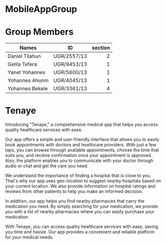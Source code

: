 # MobileAppGroup

# Group Members 

| Names           |      ID       |section |
|----------       |:-------------:|------: |
| Daniel Tilahun  |  UGR/2557/13  |   2    |
| Gelila Tefera   |  UGR/9453/13  |   1    |
| Yanet Yohannes  |  UGR/5600/13  |   1    |
| Yohannes Ahunm  |  UGR/4045/13  |   1    |
| Yohannes Bekele |  UGR/3361/13  |   4    |

# Tenaye

Introducing "Tenaye," a comprehensive medical app that helps you access quality healthcare services with ease.


Our app offers a simple and user-friendly interface that allows you to easily book appointments with doctors and healthcare providers. With just a few taps, you can browse through available appointments, choose the time that suits you, and receive confirmation once your appointment is approved. Also, the platform enables you to communicate with your doctor through audio or chat and get the care you need.

We understand the importance of finding a hospital that is close to you. That's why our app uses geo-location to suggest nearby hospitals based on your current location. We also provide information on hospital ratings and reviews from other patients to help you make an informed decision.

In addition, our app helps you find nearby pharmacies that carry the medication you need. By simply searching for your medication, we provide you with a list of nearby pharmacies where you can easily purchase your medication. 



With Tenaye, you can access quality healthcare services with ease, saving you time and hassle. Our app provides a convenient and reliable platform for your medical needs.
